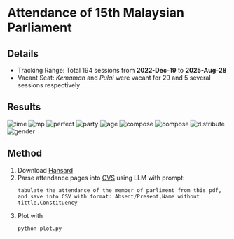# Attendance of 15th Malaysian Parliament

## Details
- Tracking Range: Total 194 sessions from **2022-Dec-19** to **2025-Aug-28**
- Vacant Seat: _Kemaman_ and _Pulai_ were vacant for 29 and 5 several sessions respectively

## Results

![time](static/time.png)
![mp](static/mp.png)
![perfect](static/perfect.png)
![party](static/party.png)
![age](static/age.png)
![compose](static/age_parliament.png)
![compose](static/compose.png)
![distribute](static/distribute.png)
![gender](static/gender.png)

## Method

1. Download [Hansard](https://www.parlimen.gov.my/hansard-dewan-rakyat.html?uweb=dr&arkib=yes)
2. Parse attendance pages into [CVS](dataset) using LLM with prompt:
   ```text
   tabulate the attendance of the member of parliment from this pdf,
   and save into CSV with format: Absent/Present,Name without tittle,Constituency
   ```
3. Plot with 
   ```commandline
   python plot.py
   ```

